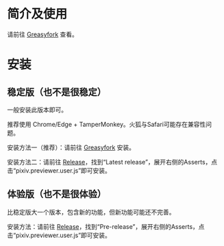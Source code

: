 # 简介及使用
请前往 <a href="https://greasyfork.org/zh-CN/scripts/30766">Greasyfork</a> 查看。

# 安装
## 稳定版（也不是很稳定）
一般安装此版本即可。

推荐使用 Chrome/Edge + TamperMonkey。火狐与Safari可能存在兼容性问题。

安装方法一（推荐）：请前往 <a href="https://greasyfork.org/zh-CN/scripts/30766">Greasyfork</a> 安装。

安装方法二：请前往 <a href="https://github.com/Ocrosoft/PixivPreviewer/releases">Release</a>，找到“Latest release”，展开右侧的Asserts，点击“pixiv.previewer.user.js”即可安装。
## 体验版（也不是很体验）
比稳定版大一个版本，包含新的功能，但新功能可能还不完善。

安装方法：请前往 <a href="https://github.com/Ocrosoft/PixivPreviewer/releases">Release</a>，找到“Pre-release”，展开右侧的Asserts，点击“pixiv.previewer.user.js”即可安装。
